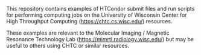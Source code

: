 This repository contains examples of HTCondor submit files and run scripts for performing computing jobs on the University of Wisconsin Center for High Throughput Computing (https://chtc.cs.wisc.edu/) resources.

These examples are relevant to the Molecular Imaging / Magnetic Resonance Technology Lab (https://mimrtl.radiology.wisc.edu/) but may be useful to others using CHTC or similar resources.

